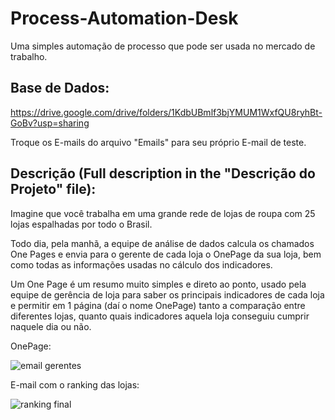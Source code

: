 # Process-Automation-Desk
Uma simples automação de processo que pode ser usada no mercado de trabalho.

## Base de Dados:
https://drive.google.com/drive/folders/1KdbUBmlf3bjYMUM1WxfQU8ryhBt-GoBv?usp=sharing

Troque os E-mails do arquivo "Emails" para seu próprio E-mail de teste.

## Descrição (Full description in the "Descrição do Projeto" file):
Imagine que você trabalha em uma grande rede de lojas de roupa com 25 lojas espalhadas por todo o Brasil.

Todo dia, pela manhã, a equipe de análise de dados calcula os chamados One Pages e envia para o gerente de cada loja o OnePage da sua loja, bem como todas as informações usadas no cálculo dos indicadores.

Um One Page é um resumo muito simples e direto ao ponto, usado pela equipe de gerência de loja para saber os principais indicadores de cada loja e permitir em 1 página (daí o nome OnePage) tanto a comparação entre diferentes lojas, quanto quais indicadores aquela loja conseguiu cumprir naquele dia ou não.

OnePage:

![email gerentes](https://user-images.githubusercontent.com/67477751/211703687-a0b2602e-0171-4193-9687-de69bd488841.png)

E-mail com o ranking das lojas:

![ranking final](https://user-images.githubusercontent.com/67477751/211704692-026f7e14-9c05-4c6b-bc1e-5dee4f619f43.png)
